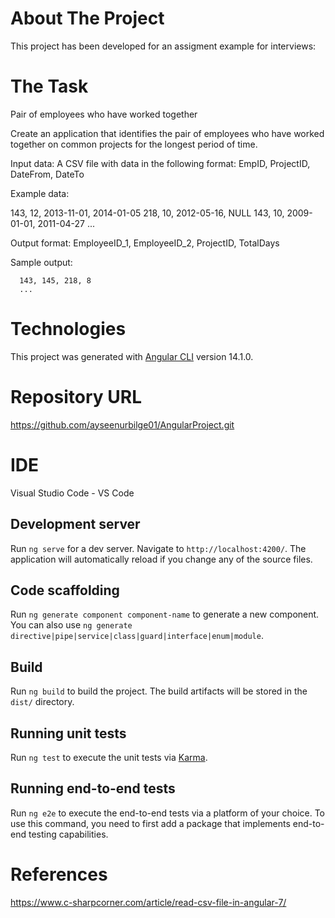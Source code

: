 # About The Project
This project has been developed for an assigment example for interviews:

# The Task
Pair of employees who have worked together

Create an application that identifies the pair of employees who have worked together on common projects for the longest period of time.

Input data: A CSV file with data in the following format: EmpID, ProjectID, DateFrom, DateTo

Example data:

   143, 12, 2013-11-01, 2014-01-05
   218, 10, 2012-05-16, NULL
   143, 10, 2009-01-01, 2011-04-27
   ...
   
Output format: EmployeeID_1, EmployeeID_2, ProjectID, TotalDays

Sample output:

      143, 145, 218, 8
      ...
      
# Technologies

This project was generated with [Angular CLI](https://github.com/angular/angular-cli) version 14.1.0.

# Repository URL

https://github.com/ayseenurbilge01/AngularProject.git

# IDE

Visual Studio Code - VS Code

## Development server

Run `ng serve` for a dev server. Navigate to `http://localhost:4200/`. The application will automatically reload if you change any of the source files.

## Code scaffolding

Run `ng generate component component-name` to generate a new component. You can also use `ng generate directive|pipe|service|class|guard|interface|enum|module`.

## Build

Run `ng build` to build the project. The build artifacts will be stored in the `dist/` directory.

## Running unit tests

Run `ng test` to execute the unit tests via [Karma](https://karma-runner.github.io).

## Running end-to-end tests

Run `ng e2e` to execute the end-to-end tests via a platform of your choice. To use this command, you need to first add a package that implements end-to-end testing capabilities.


# References

https://www.c-sharpcorner.com/article/read-csv-file-in-angular-7/
